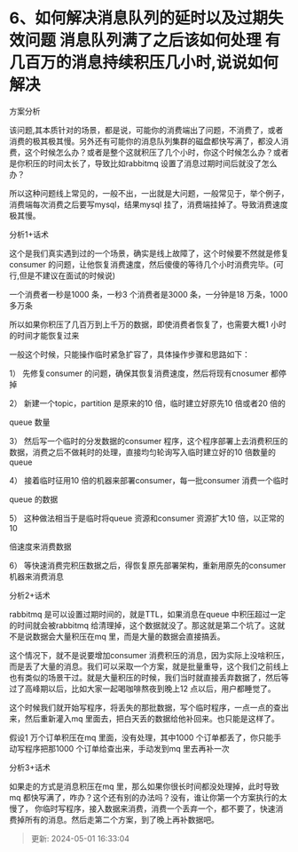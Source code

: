 # 6、如何解决消息队列的延时以及过期失效问题 消息队列满了之后该如何处理 有几百万的消息持续积压几小时,说说如何解决

方案分析

该问题,其本质针对的场景，都是说，可能你的消费端出了问题，不消费了，或者消费的极其极其慢。另外还有可能你的消息队列集群的磁盘都快写满了，都没人消费，这个时候怎么办？或者是整个这就积压了几个小时，你这个时候怎么办？或者是你积压的时间太长了，导致比如rabbitmq 设置了消息过期时间后就没了怎么办？

所以这种问题线上常见的，一般不出，一出就是大问题，一般常见于，举个例子，消费端每次消费之后要写mysql，结果mysql 挂了，消费端挂掉了。导致消费速度极其慢。

分析1+话术

这个是我们真实遇到过的一个场景，确实是线上故障了，这个时候要不然就是修复consumer 的问题，让他恢复消费速度，然后傻傻的等待几个小时消费完毕。(可行,但是不建议在面试的时候说)

一个消费者一秒是1000 条，一秒3 个消费者是3000 条，一分钟是18 万条，1000 多万条

所以如果你积压了几百万到上千万的数据，即使消费者恢复了，也需要大概1 小时的时间才能恢复过来

一般这个时候，只能操作临时紧急扩容了，具体操作步骤和思路如下：

1） 先修复consumer 的问题，确保其恢复消费速度，然后将现有cnosumer 都停掉

2） 新建一个topic，partition 是原来的10 倍，临时建立好原先10 倍或者20 倍的

queue 数量

3） 然后写一个临时的分发数据的consumer 程序，这个程序部署上去消费积压的数据，消费之后不做耗时的处理，直接均匀轮询写入临时建立好的10 倍数量的queue

4） 接着临时征用10 倍的机器来部署consumer，每一批consumer 消费一个临时

queue 的数据

5） 这种做法相当于是临时将queue 资源和consumer 资源扩大10 倍，以正常的10

倍速度来消费数据

6） 等快速消费完积压数据之后，得恢复原先部署架构，重新用原先的consumer 机器来消费消息

分析2+话术

rabbitmq 是可以设置过期时间的，就是TTL，如果消息在queue 中积压超过一定的时间就会被rabbitmq 给清理掉，这个数据就没了。那这就是第二个坑了。这就不是说数据会大量积压在mq 里，而是大量的数据会直接搞丢。

这个情况下，就不是说要增加consumer 消费积压的消息，因为实际上没啥积压，而是丢了大量的消息。我们可以采取一个方案，就是批量重导，这个我们之前线上也有类似的场景干过。就是大量积压的时候，我们当时就直接丢弃数据了，然后等过了高峰期以后，比如大家一起喝咖啡熬夜到晚上12 点以后，用户都睡觉了。

这个时候我们就开始写程序，将丢失的那批数据，写个临时程序，一点一点的查出来，然后重新灌入mq 里面去，把白天丢的数据给他补回来。也只能是这样了。

假设1 万个订单积压在mq 里面，没有处理，其中1000 个订单都丢了，你只能手动写程序把那1000 个订单给查出来，手动发到mq 里去再补一次

分析3+话术

如果走的方式是消息积压在mq 里，那么如果你很长时间都没处理掉，此时导致mq 都快写满了，咋办？这个还有别的办法吗？没有，谁让你第一个方案执行的太慢了， 你临时写程序，接入数据来消费，消费一个丢弃一个，都不要了，快速消费掉所有的消息。然后走第二个方案，到了晚上再补数据吧。

> 更新: 2024-05-01 16:33:04  
